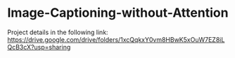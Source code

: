 # Image-Captioning-without-Attention

Project details in the following link: https://drive.google.com/drive/folders/1xcQqkxY0vm8HBwK5xOuW7EZ8iLQcB3cX?usp=sharing
